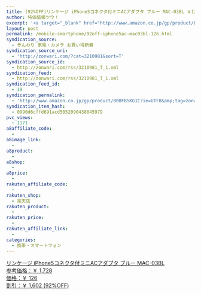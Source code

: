 ```yaml
---
title: (92%OFF)リンケージ iPhone5コネクタ付ミニACアダプタ ブルー MAC-03BL ￥126
author: 特価情報ツウ！
excerpt: '<a target="_blank" href="http://www.amazon.co.jp/gp/product/B00FB5KG1C?ie=UTF8&amp;tag=zonwari-22&amp;linkCode=as2&amp;camp=247&amp;creative=7399&amp;creativeASIN=B00FB5KG1C"><img src="http://ecx.images-amazon.com/images/I/41vKXwv2hVL._SL100_.jpg"><br>&#12522;&#12531;&#12465;&#12540;&#12472; iPhone5&#12467;&#12493;&#12463;&#12479;&#20184;&#12511;&#12491;AC&#12450;&#12480;&#12503;&#12479; &#12502;&#12523;&#12540; MAC-03BL<br>&#21442;&#32771;&#20385;&#26684;&#65306;&#65509; 1,728<br>&#20385;&#26684;&#65306;&#65509; 126<br>&#21106;&#24341;&#65306;&#65509; 1,602 (92%OFF)</a>'
layout: post
permalink: /mobile-smartphone/92off-iphone5ac-mac03bl-126.html
syndication_source:
  - ぞんわり 家電・カメラ お買い得新着
syndication_source_uri:
  - 'http://zonwari.com/?cat=3210981&sort=T'
syndication_source_id:
  - http://zonwari.com/rss/3210981_T_1.xml
syndication_feed:
  - http://zonwari.com/rss/3210981_T_1.xml
syndication_feed_id:
  - 19
syndication_permalink:
  - 'http://www.amazon.co.jp/gp/product/B00FB5KG1C?ie=UTF8&amp;tag=zonwari-22&amp;linkCode=as2&amp;camp=247&amp;creative=7399&amp;creativeASIN=B00FB5KG1C'
syndication_item_hash:
  - 0990d6cffd691acd5052090438045979
pvc_views:
  - 1171
a8affiliate_code:
  - 
a8image_link:
  - 
a8product:
  - 
a8shop:
  - 
a8price:
  - 
rakuten_affiliate_code:
  - 
rakuten_shop:
  - 楽天店
rakuten_product:
  - 
rakuten_price:
  - 
rakuten_affiliate_link:
  - 
categories:
  - 携帯・スマートフォン
---
```

[<img src='http://i1.wp.com/ecx.images-amazon.com/images/I/41vKXwv2hVL._SL150_.jpg?w=546' title="" alt="" data-recalc-dims="1" />  
リンケージ iPhone5コネクタ付ミニACアダプタ ブルー MAC-03BL  
参考価格：￥ 1,728  
価格：￥ 126  
割引：￥ 1,602 (92%OFF)][1]

 [1]: http://www.amazon.co.jp/gp/product/B00FB5KG1C?ie=UTF8&#038;tag=tokkajohotsu-22&#038;linkCode=as2&#038;camp=247&#038;creative=7399&#038;creativeASIN=B00FB5KG1C